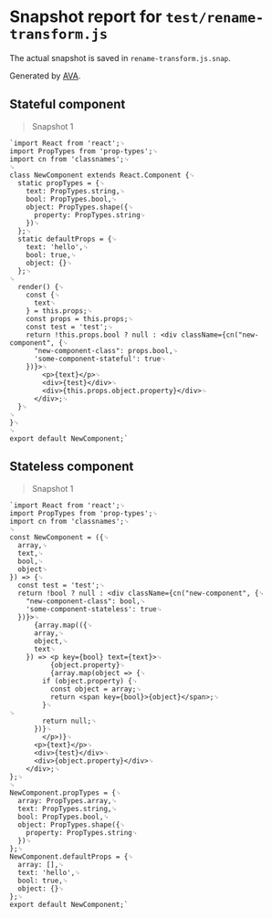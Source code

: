 # Snapshot report for `test/rename-transform.js`

The actual snapshot is saved in `rename-transform.js.snap`.

Generated by [AVA](https://ava.li).

## Stateful component

> Snapshot 1

    `import React from 'react';␊
    import PropTypes from 'prop-types';␊
    import cn from 'classnames';␊
    ␊
    class NewComponent extends React.Component {␊
      static propTypes = {␊
        text: PropTypes.string,␊
        bool: PropTypes.bool,␊
        object: PropTypes.shape({␊
          property: PropTypes.string␊
        })␊
      };␊
      static defaultProps = {␊
        text: 'hello',␊
        bool: true,␊
        object: {}␊
      };␊
    ␊
      render() {␊
        const {␊
          text␊
        } = this.props;␊
        const props = this.props;␊
        const test = 'test';␊
        return !this.props.bool ? null : <div className={cn("new-component", {␊
          "new-component-class": props.bool,␊
          'some-component-stateful': true␊
        })}>␊
            <p>{text}</p>␊
            <div>{test}</div>␊
            <div>{this.props.object.property}</div>␊
          </div>;␊
      }␊
    ␊
    }␊
    ␊
    export default NewComponent;`

## Stateless component

> Snapshot 1

    `import React from 'react';␊
    import PropTypes from 'prop-types';␊
    import cn from 'classnames';␊
    ␊
    const NewComponent = ({␊
      array,␊
      text,␊
      bool,␊
      object␊
    }) => {␊
      const test = 'test';␊
      return !bool ? null : <div className={cn("new-component", {␊
        "new-component-class": bool,␊
        'some-component-stateless': true␊
      })}>␊
          {array.map(({␊
          array,␊
          object,␊
          text␊
        }) => <p key={bool} text={text}>␊
              {object.property}␊
              {array.map(object => {␊
            if (object.property) {␊
              const object = array;␊
              return <span key={bool}>{object}</span>;␊
            }␊
    ␊
            return null;␊
          })}␊
            </p>)}␊
          <p>{text}</p>␊
          <div>{test}</div>␊
          <div>{object.property}</div>␊
        </div>;␊
    };␊
    ␊
    NewComponent.propTypes = {␊
      array: PropTypes.array,␊
      text: PropTypes.string,␊
      bool: PropTypes.bool,␊
      object: PropTypes.shape({␊
        property: PropTypes.string␊
      })␊
    };␊
    NewComponent.defaultProps = {␊
      array: [],␊
      text: 'hello',␊
      bool: true,␊
      object: {}␊
    };␊
    export default NewComponent;`
